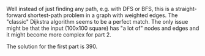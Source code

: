 Well instead of just finding any path, e.g. with DFS or BFS, this is a straight-forward shortest-path problem in a graph with weighted edges.
The "classic" Dijkstra algorithm seems to be a perfect match.
The only issue might be that the input (100x100 square) has "a lot of" nodes and edges and it might become more complex for part 2.

The solution for the first part is 390.
